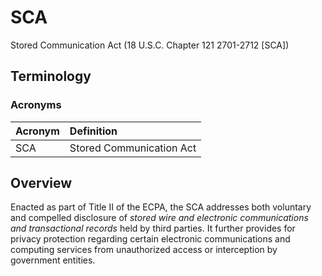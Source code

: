 # SCA

Stored Communication Act (18 U.S.C. Chapter 121 2701-2712 \[SCA\])

## Terminology

### Acronyms

| Acronym | Definition |
| :--- | :--- |
| SCA | Stored Communication Act |

## Overview

Enacted as part of Title II of the ECPA, the SCA addresses both voluntary and compelled disclosure of *stored wire and electronic communications and transactional records* held by third parties. It further provides for privacy protection regarding certain electronic communications and computing services from unauthorized access or interception by government entities.